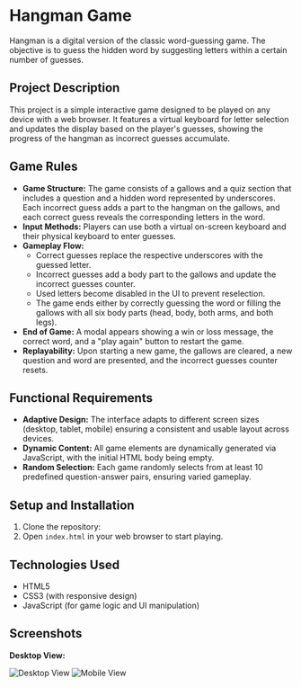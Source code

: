 # Hangman Game

Hangman is a digital version of the classic word-guessing game. The objective is to guess the hidden word by suggesting letters within a certain number of guesses.

## Project Description

This project is a simple interactive game designed to be played on any device with a web browser. It features a virtual keyboard for letter selection and updates the display based on the player's guesses, showing the progress of the hangman as incorrect guesses accumulate.

## Game Rules

- **Game Structure:** The game consists of a gallows and a quiz section that includes a question and a hidden word represented by underscores. Each incorrect guess adds a part to the hangman on the gallows, and each correct guess reveals the corresponding letters in the word.
- **Input Methods:** Players can use both a virtual on-screen keyboard and their physical keyboard to enter guesses.
- **Gameplay Flow:**
  - Correct guesses replace the respective underscores with the guessed letter.
  - Incorrect guesses add a body part to the gallows and update the incorrect guesses counter.
  - Used letters become disabled in the UI to prevent reselection.
  - The game ends either by correctly guessing the word or filling the gallows with all six body parts (head, body, both arms, and both legs).
- **End of Game:** A modal appears showing a win or loss message, the correct word, and a "play again" button to restart the game.
- **Replayability:** Upon starting a new game, the gallows are cleared, a new question and word are presented, and the incorrect guesses counter resets.

## Functional Requirements

- **Adaptive Design:** The interface adapts to different screen sizes (desktop, tablet, mobile) ensuring a consistent and usable layout across devices.
- **Dynamic Content:** All game elements are dynamically generated via JavaScript, with the initial HTML body being empty.
- **Random Selection:** Each game randomly selects from at least 10 predefined question-answer pairs, ensuring varied gameplay.

## Setup and Installation

1. Clone the repository:
2. Open `index.html` in your web browser to start playing.
   
## Technologies Used

- HTML5
- CSS3 (with responsive design)
- JavaScript (for game logic and UI manipulation)

## Screenshots

**Desktop View:**

![Desktop View](https://ibb.co/VQ2NqsL)
![Mobile View](https://ibb.co/r65DGTh)

